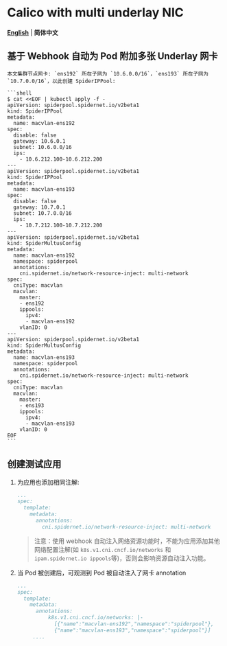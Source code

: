 # Calico with multi underlay NIC

[**English**](./multi-underlay-nic.md) | **简体中文**

## 基于 Webhook 自动为 Pod 附加多张 Underlay 网卡

    本文集群节点网卡: `ens192` 所在子网为 `10.6.0.0/16`，`ens193` 所在子网为 `10.7.0.0/16`，以此创建 SpiderIPPool:

    ```shell
    $ cat <<EOF | kubectl apply -f -
    apiVersion: spiderpool.spidernet.io/v2beta1
    kind: SpiderIPPool
    metadata:
      name: macvlan-ens192
    spec:
      disable: false
      gateway: 10.6.0.1
      subnet: 10.6.0.0/16
      ips:
        - 10.6.212.100-10.6.212.200
    ---
    apiVersion: spiderpool.spidernet.io/v2beta1
    kind: SpiderIPPool
    metadata:
      name: macvlan-ens193
    spec:
      disable: false
      gateway: 10.7.0.1
      subnet: 10.7.0.0/16
      ips:
        - 10.7.212.100-10.7.212.200
    ---
    apiVersion: spiderpool.spidernet.io/v2beta1
    kind: SpiderMultusConfig
    metadata:
      name: macvlan-ens192
      namespace: spiderpool
      annotations:
        cni.spidernet.io/network-resource-inject: multi-network
    spec:
      cniType: macvlan
      macvlan:
        master:
        - ens192
        ippools:
          ipv4:
          - macvlan-ens192
        vlanID: 0
    ---
    apiVersion: spiderpool.spidernet.io/v2beta1
    kind: SpiderMultusConfig
    metadata:
      name: macvlan-ens193
      namespace: spiderpool
      annotations:
        cni.spidernet.io/network-resource-inject: multi-network
    spec:
      cniType: macvlan
      macvlan:
        master:
        - ens193
        ippools:
          ipv4:
          - macvlan-ens193
        vlanID: 0
    EOF
    ```

## 创建测试应用

1. 为应用也添加相同注解:

    ```yaml
    ...
    spec:
      template:
        metadata:
          annotations:
            cni.spidernet.io/network-resource-inject: multi-network
    ```

    > 注意：使用 webhook 自动注入网络资源功能时，不能为应用添加其他网络配置注解(如 `k8s.v1.cni.cncf.io/networks` 和 `ipam.spidernet.io ippools`等)，否则会影响资源自动注入功能。

2. 当 Pod 被创建后，可观测到 Pod 被自动注入了网卡 annotation

    ```yaml
    ...
    spec:
      template:
        metadata:
          annotations:
              k8s.v1.cni.cncf.io/networks: |-
                [{"name":"macvlan-ens192","namespace":"spiderpool"},
                {"name":"macvlan-ens193","namespace":"spiderpool"}]
         ....
    ```
